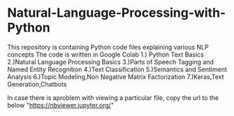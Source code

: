 # Natural-Language-Processing-with-Python
This repository is containing Python code files explaining various NLP concepts
The code is written in Google Colab
1.) Python Text Basics
2.)Natural Language Processing Basics
3.)Parts of Speech Tagging and Named Entity Recognition
4.)Text Classification
5.)Semantics and Sentiment Analysis
6.)Topic Modeling,Non Negative Matrix Factorization
7.)Keras,Text Generation,Chatbots

In case there is aproblem with viewing a particular file, copy the url to the below
"https://nbviewer.jupyter.org/"
